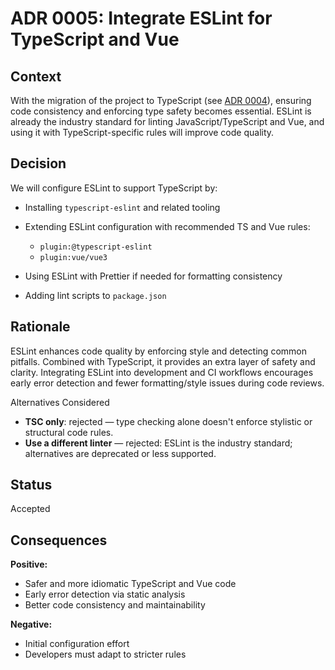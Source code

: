 # ADR 0005: Integrate ESLint for TypeScript and Vue

## Context

With the migration of the project to TypeScript (see [ADR 0004](./ADR-0004__TypeScriptMigration.md)), ensuring code consistency and enforcing type safety becomes essential. ESLint is already the industry standard for linting JavaScript/TypeScript and Vue, and using it with TypeScript-specific rules will improve code quality.

## Decision

We will configure ESLint to support TypeScript by:

- Installing `typescript-eslint` and related tooling
- Extending ESLint configuration with recommended TS and Vue rules:

  - `plugin:@typescript-eslint`
  - `plugin:vue/vue3`

- Using ESLint with Prettier if needed for formatting consistency
- Adding lint scripts to `package.json`

## Rationale

ESLint enhances code quality by enforcing style and detecting common pitfalls. Combined with TypeScript, it provides an extra layer of safety and clarity. Integrating ESLint into development and CI workflows encourages early error detection and fewer formatting/style issues during code reviews.

Alternatives Considered

- **TSC only**: rejected — type checking alone doesn't enforce stylistic or structural code rules.
- **Use a different linter** — rejected: ESLint is the industry standard; alternatives are deprecated or less supported.

## Status

Accepted

## Consequences

**Positive:**

- Safer and more idiomatic TypeScript and Vue code
- Early error detection via static analysis
- Better code consistency and maintainability

**Negative:**

- Initial configuration effort
- Developers must adapt to stricter rules
